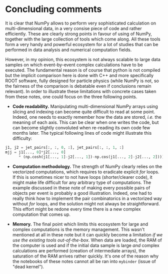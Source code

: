 # Concluding comments

It is clear that NumPy allows to perform very sophisticated calculation on multi-dimensional data, in a very consise piece of code and rather efficiently. These are clearly strong points in favour of using of NumPy, together with the large collection of tools which come along. All these tools form a very handy and powerful ecosystem for a lot of studies that can be performed in data analysis and numerical computation fields.

However, in my opinion, this ecosystem is not always scalable to large data samples on which event-by-event complex calculations have to be executed. The fundamental reason is of course that python is not compiled but the implicit comparison here is done with C++ and more specifically ROOT software, fully designed for particle physics (while NumPy is not, so the fairness of the comparison is debatable even if conclusions remain relevant). In order to illustrate these limitations with concrete cases taken from these notes, one could focus on the three following points.

+ **Code readability.** Manipulating multi-dimensional NumPy arrays using slicing and indexing can become quite difficult to read at some point. Indeed, one needs to exactly remember how the data are stored, *i.e.* the meaning of each axis. This can be clear when one writes the code, but can become slightly convoluted when re-reading its own code few months later. The typical following lines of code might illustrate this difficulty:
```python
j1, j2 = jet_pairs[:, :, 0, :], jet_pairs[:, :, 1, :]
mjj = j1[..., 0]*j2[..., 0]
      * (np.cosh(j1[..., 1]-j2[..., 1])-np.cos(j1[..., 2]-j2[..., 2])))
```

+ **Computation methodology.** The strength of NumPy clearly relies on the vectorized computations, which requires to eradicate explicit *for* loops. If this is sometimes nicer to not have loops (shorter/clearer code), it might make life difficult for any arbitrary type of computations. The example discussed in these note of making every possible pairs of objects per event is probably a good illustration. Indeed, one had to really think how to implement the pair combinatorics in a vectorized way without *for* loops, and the solution might not always be straightforward. This effort might be redone every time there is a new complex computation that comes up.


+ **Memory.** The final point which limits this ecosystem for large and complex computations is the memory management. This wasn't mentioned at all in these note but it can quickly become a limitation *if we use the existing tools out-of-the-box*. When data are loaded, the RAM of the computer is used and if the initial data sample is large *and* complex calculations are performed (creation of intermediate arrays), the saturation of the RAM arrives rather quickly. It's one of the reason why the notebooks of these notes cannot all be ran into `mybinder` (issue of "dead kernel").
